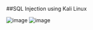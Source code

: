 ##SQL Injection using Kali Linux

![image](https://user-images.githubusercontent.com/61589430/204853117-4077209f-e4fb-46a3-846d-8257cfeb4b92.png)
![image](https://user-images.githubusercontent.com/61589430/204853169-828dfb30-155f-4b52-af35-1164d54b012d.png)
